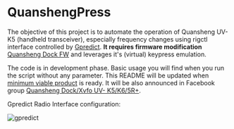 # QuanshengPress

The objective of this project is to automate the operation of Quansheng UV-K5 (handheld transceiver), especially frequency changes using rigctl interface controlled by [Gpredict](https://github.com/csete/gpredict). **It requires firmware modification** [Quansheng Dock FW](https://github.com/nicsure/quansheng-dock-fw) and leverages it's (virtual) keypress emulation.

The code is in development phase. Basic usage you will find when you run the script without any parameter. This README will be updated when [minimum viable product](https://en.wikipedia.org/wiki/Minimum_viable_product) is ready. It will be also announced in Facebook group [Quansheng Dock/Xvfo UV- K5/K6/5R+](https://www.facebook.com/groups/289656334131909).

Gpredict Radio Interface configuration:

![gpredict](https://github.com/BranoSundancer/QuanshengPress/assets/127756743/03e5bb07-2f7c-45d9-a4c6-5c66f36b76c2)
